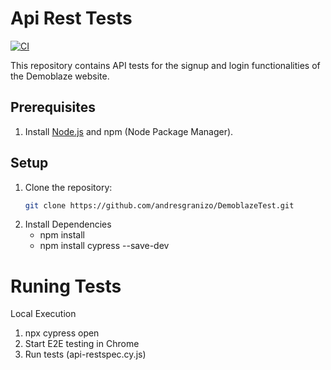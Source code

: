 # Api Rest Tests

[![CI](https://github.com/andresgranizo/DemoblazeTest/actions/workflows/ci.yml/badge.svg)](https://github.com/andresgranizo/DemoblazeTest/actions/workflows/ci.yml)

This repository contains API tests for the signup and login functionalities of the Demoblaze website.

## Prerequisites

1. Install [Node.js](https://nodejs.org/) and npm (Node Package Manager).

## Setup

1. Clone the repository:
   ```bash
   git clone https://github.com/andresgranizo/DemoblazeTest.git

2. Install Dependencies
   * npm install
   * npm install cypress --save-dev

# Runing Tests

Local Execution

1. npx cypress open
2. Start E2E testing in Chrome
3. Run tests (api-restspec.cy.js)
